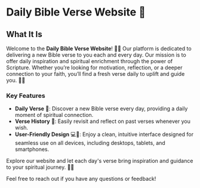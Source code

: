 # Daily Bible Verse Website 🌟

## What It Is

Welcome to the **Daily Bible Verse Website**! 📖✨ Our platform is dedicated to delivering a new Bible verse to you each and every day. Our mission is to offer daily inspiration and spiritual enrichment through the power of Scripture. Whether you’re looking for motivation, reflection, or a deeper connection to your faith, you’ll find a fresh verse daily to uplift and guide you. 🙏💫

### Key Features

- **Daily Verse** 📅: Discover a new Bible verse every day, providing a daily moment of spiritual connection.
- **Verse History** 🔄: Easily revisit and reflect on past verses whenever you wish.
- **User-Friendly Design** 💻📱: Enjoy a clean, intuitive interface designed for seamless use on all devices, including desktops, tablets, and smartphones.

Explore our website and let each day's verse bring inspiration and guidance to your spiritual journey. 🌟🌿

Feel free to reach out if you have any questions or feedback!
